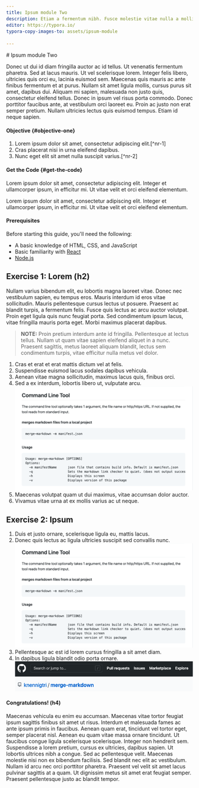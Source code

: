 ```yaml
---
title: Ipsum module Two
description: Etiam a fermentum nibh. Fusce molestie vitae nulla a mollis. Quisque lectus neque, faucibus in interdum in, dignissim a enim. Nullam at ex at felis rhoncus sodales.
editor: https://typora.io/
typora-copy-images-to: assets/ipsum-module

---
```


#<!--#--> Ipsum module Two

Donec ut dui id diam fringilla auctor ac id tellus. Ut venenatis fermentum pharetra. Sed at lacus mauris. Ut vel scelerisque lorem. Integer felis libero, ultricies quis orci eu, lacinia euismod sem. Maecenas quis mauris ac ante finibus fermentum et at purus. Nullam sit amet ligula mollis, cursus purus sit amet, dapibus dui. Aliquam mi sapien, malesuada non justo quis, consectetur eleifend tellus. Donec in ipsum vel risus porta commodo. Donec porttitor faucibus ante, at vestibulum orci laoreet eu. Proin ac justo non erat semper pretium. Nullam ultricies lectus quis euismod tempus. Etiam id neque sapien.

<!-- START doctoc -->
<!-- END doctoc -->
<!--{returnToMainTOC}-->

#### Objective {#objective-one}

1. Lorem ipsum dolor sit amet, consectetur adipiscing elit.[^nr-1]
2. Cras placerat nisi in urna eleifend dapibus.
3. Nunc eget elit sit amet nulla suscipit varius.[^nr-2]

#### Get the Code {#get-the-code}

Lorem ipsum dolor sit amet, consectetur adipiscing elit. Integer et ullamcorper ipsum, in efficitur mi. Ut vitae velit et orci eleifend elementum.

Lorem ipsum dolor sit amet, consectetur adipiscing elit. Integer et ullamcorper ipsum, in efficitur mi. Ut vitae velit et orci eleifend elementum.

#### Prerequisites

Before starting this guide, you'll need the following:

* A basic knowledge of HTML, CSS, and JavaScript
* Basic familiarity with [React](https://reactjs.org/tutorial/tutorial.html)
* [Node.js](https://nodejs.org/en/) 

## Exercise 1: Lorem (h2)

Nullam varius bibendum elit, eu lobortis magna laoreet vitae. Donec nec vestibulum sapien, eu tempus eros. Mauris interdum id eros vitae sollicitudin. Mauris pellentesque cursus lectus ut posuere. Praesent ac blandit turpis, a fermentum felis. Fusce quis lectus ac arcu auctor volutpat. Proin eget ligula quis nunc feugiat porta. Sed condimentum ipsum lacus, vitae fringilla mauris porta eget. Morbi maximus placerat dapibus.

>**NOTE:** Proin pretium interdum ante id fringilla. Pellentesque at lectus tellus. Nullam ut quam vitae sapien eleifend aliquet in a nunc. Praesent sagittis, metus laoreet aliquam blandit, lectus sem condimentum turpis, vitae efficitur nulla metus vel dolor.

1. Cras et erat et erat mattis dictum vel at felis.
2. Suspendisse euismod lacus sodales dapibus vehicula.
3. Aenean vitae magna sollicitudin, maximus lacus quis, finibus orci.
4. Sed a ex interdum, lobortis libero ut, vulputate arcu.
![asset-2](assets/ipsum-module/asset-2.png)
5. Maecenas volutpat quam ut dui maximus, vitae accumsan dolor auctor.
6. Vivamus vitae urna at ex mollis varius ac ut neque.



## Exercise 2: Ipsum

1. Duis et justo ornare, scelerisque ligula eu, mattis lacus.
2. Donec quis lectus ac ligula ultricies suscipit sed convallis nunc.
   <img src="assets/ipsum-module/asset-2.png" alt="asset-2" style="zoom:50%;" />
3. Pellentesque ac est id lorem cursus fringilla a sit amet diam.
4. In dapibus ligula blandit odio porta ornare.![asset-3](assets/ipsum-module/asset-3.png)

#### Congratulations! (h4)

Maecenas vehicula eu enim eu accumsan. Maecenas vitae tortor feugiat ipsum sagittis finibus sit amet ut risus. Interdum et malesuada fames ac ante ipsum primis in faucibus. Aenean quam erat, tincidunt vel tortor eget, semper placerat nisl. Aenean eu quam vitae massa ornare tincidunt. Ut faucibus congue ligula scelerisque scelerisque. Integer non hendrerit sem. Suspendisse a lorem pretium, cursus ex ultricies, dapibus sapien. Ut lobortis ultrices nibh a congue. Sed ac pellentesque velit. Maecenas molestie nisi non ex bibendum facilisis. Sed blandit nec elit ac vestibulum. Nullam id arcu nec orci porttitor pharetra. Praesent vel velit sit amet lacus pulvinar sagittis at a quam. Ut dignissim metus sit amet erat feugiat semper. Praesent pellentesque justo ac blandit tempor.
